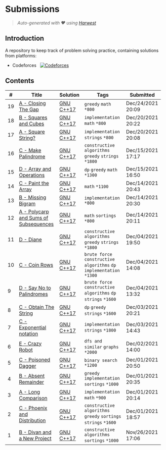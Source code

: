 Submissions
======================
> *Auto-generated with ❤ using [Harwest](https://github.com/nileshsah/harwest-tool)*

## Introduction

A repository to keep track of problem solving practice, containing solutions from platforms:
* Codeforces &nbsp; [![Codeforces](https://run.kaist.ac.kr/badges/codeforces/sanyamsri.svg)](https://codeforces.com/profile/sanyamsri)


## Contents

| # | Title | Solution | Tags | Submitted |
|---| ----- | -------- | ---- | --------- |
19 | [A - Closing The Gap](https://codeforces.com/contest/1615/problem/A) | [GNU C++17](./codeforces/1615/A.cpp) | `greedy` `math` `*800` | Dec/24/2021 20:09 | 
18 | [B - Squares and Cubes](https://codeforces.com/contest/1619/problem/B) | [GNU C++17](./codeforces/1619/B.cpp) | `implementation` `math` `*800` | Dec/20/2021 20:22 | 
17 | [A - Square String?](https://codeforces.com/contest/1619/problem/A) | [GNU C++17](./codeforces/1619/A.cpp) | `implementation` `strings` `*800` | Dec/20/2021 20:08 | 
16 | [C - Make Palindrome](https://codeforces.com/contest/600/problem/C) | [GNU C++17](./codeforces/600/C.cpp) | `constructive algorithms` `greedy` `strings` `*1800` | Dec/15/2021 17:17 | 
15 | [D - Array and Operations](https://codeforces.com/contest/1618/problem/D) | [GNU C++17](./codeforces/1618/D.cpp) | `dp` `greedy` `math` `*1300` | Dec/15/2021 16:50 | 
14 | [C - Paint the Array](https://codeforces.com/contest/1618/problem/C) | [GNU C++17](./codeforces/1618/C.cpp) | `math` `*1100` | Dec/14/2021 20:43 | 
13 | [B - Missing Bigram](https://codeforces.com/contest/1618/problem/B) | [GNU C++17](./codeforces/1618/B.cpp) | `implementation` `*800` | Dec/14/2021 20:30 | 
12 | [A - Polycarp and Sums of Subsequences](https://codeforces.com/contest/1618/problem/A) | [GNU C++17](./codeforces/1618/A.cpp) | `math` `sortings` `*800` | Dec/14/2021 20:11 | 
11 | [D - Diane](https://codeforces.com/contest/1554/problem/D) | [GNU C++17](./codeforces/1554/D.cpp) | `constructive algorithms` `greedy` `strings` `*1800` | Dec/04/2021 19:50 | 
10 | [C - Coin Rows](https://codeforces.com/contest/1555/problem/C) | [GNU C++17](./codeforces/1555/C.cpp) | `brute force` `constructive algorithms` `dp` `implementation` `*1300` | Dec/04/2021 14:08 | 
9 | [D - Say No to Palindromes](https://codeforces.com/contest/1555/problem/D) | [GNU C++17](./codeforces/1555/D.cpp) | `brute force` `constructive algorithms` `dp` `strings` `*1600` | Dec/04/2021 13:32 | 
8 | [C - Obtain The String](https://codeforces.com/contest/1295/problem/C) | [GNU C++17](./codeforces/1295/C.cpp) | `dp` `greedy` `strings` `*1600` | Dec/03/2021 20:21 | 
7 | [C - Exponential notation](https://codeforces.com/contest/691/problem/C) | [GNU C++17](./codeforces/691/C.cpp) | `implementation` `strings` `*1800` | Dec/03/2021 14:43 | 
6 | [E - Crazy Robot](https://codeforces.com/contest/1613/problem/E) | [GNU C++17](./codeforces/1613/E.cpp) | `dfs and similar` `graphs` `*2000` | Dec/02/2021 14:00 | 
5 | [C - Poisoned Dagger](https://codeforces.com/contest/1613/problem/C) | [GNU C++17](./codeforces/1613/C.cpp) | `binary search` `*1200` | Dec/01/2021 20:50 | 
4 | [B - Absent Remainder](https://codeforces.com/contest/1613/problem/B) | [GNU C++17](./codeforces/1613/B.cpp) | `greedy` `implementation` `sortings` `*1000` | Dec/01/2021 20:35 | 
3 | [A - Long Comparison](https://codeforces.com/contest/1613/problem/A) | [GNU C++17](./codeforces/1613/A.cpp) | `implementation` `math` `*900` | Dec/01/2021 20:14 | 
2 | [C - Phoenix and Distribution](https://codeforces.com/contest/1348/problem/C) | [GNU C++17](./codeforces/1348/C.cpp) | `constructive algorithms` `greedy` `sortings` `strings` `*1600` | Dec/01/2021 18:57 | 
1 | [B - Divan and a New Project ](https://codeforces.com/contest/1614/problem/B) | [GNU C++17](./codeforces/1614/B.cpp) | `constructive algorithms` `sortings` `*1000` | Nov/26/2021 17:06 | 